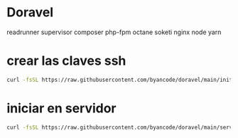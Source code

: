 # Doravel

readrunner
supervisor
composer
php-fpm
octane
soketi
nginx
node
yarn

# crear las claves ssh

```bash
curl -fsSL https://raw.githubusercontent.com/byancode/doravel/main/init | bash
```

# iniciar en servidor

```bash
curl -fsSL https://raw.githubusercontent.com/byancode/doravel/main/server | bash
```
